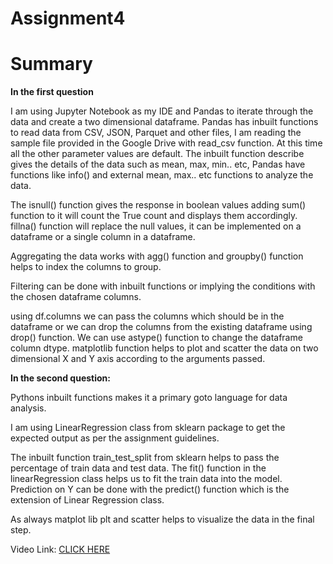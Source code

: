 # Assignment4
# Summary

**In the first question**

I am using Jupyter Notebook as my IDE and Pandas to iterate through the data and create a two dimensional dataframe.
Pandas has inbuilt functions to read data from CSV, JSON, Parquet and other files, I am reading the sample file
provided in the Google Drive with read_csv function. At this time all the other parameter values are default.
The inbuilt function describe gives the details of the data such as mean, max, min.. etc, Pandas have functions like
info() and external mean, max.. etc functions to analyze the data.

The isnull() function gives the response in boolean values adding sum() function to it will count the True count
and displays them accordingly.
fillna() function will replace the null values, it can be implemented on a dataframe or a single column in a dataframe.

Aggregating the data works with agg() function and groupby() function helps to index the columns to group.

Filtering can be done with inbuilt functions or implying the conditions with the chosen dataframe columns.

using df.columns we can pass the columns which should be in the dataframe or we can drop the columns from the existing
dataframe using drop() function.
We can use astype() function to change the dataframe column dtype.
matplotlib function helps to plot and scatter the data on two dimensional X and Y axis according to the arguments 
passed.

**In the second question:**

Pythons inbuilt functions makes it a primary goto language for data analysis.

I am using LinearRegression class from sklearn package to get the expected output as per the assignment guidelines.

The inbuilt function train_test_split from sklearn helps to pass the percentage of train data and test data.
The fit() function in the linearRegression class helps us to fit the train data into the model.
Prediction on Y can be done with the predict() function which is the extension of Linear Regression class.

As always matplot lib plt and scatter helps to visualize the data in the final step.

Video Link: <a href="https://ucmo.hosted.panopto.com/Panopto/Pages/Viewer.aspx?id=352431b3-e0b9-4e89-ad02-afa00061608c" target="_blank"> CLICK HERE </a>
